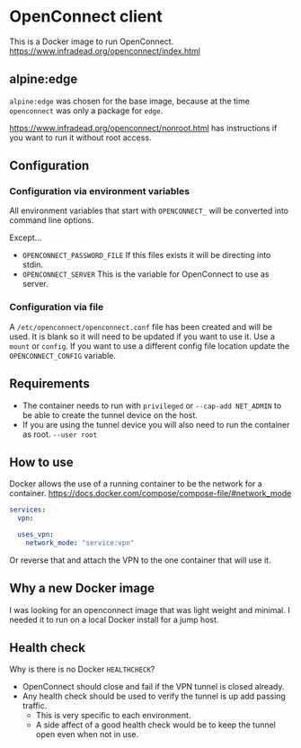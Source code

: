 # OpenConnect client

This is a Docker image to run OpenConnect.
<https://www.infradead.org/openconnect/index.html>

## alpine:edge

`alpine:edge` was chosen for the base image, because at the time `openconnect` was only a package for `edge`.

<https://www.infradead.org/openconnect/nonroot.html> has instructions if you want to run it without root access.

## Configuration

### Configuration via environment variables

All environment variables that start with `OPENCONNECT_` will be converted into command line options.

Except...

* `OPENCONNECT_PASSWORD_FILE` If this files exists it will be directing into stdin.
* `OPENCONNECT_SERVER` This is the variable for OpenConnect to use as server.

### Configuration via file

A `/etc/openconnect/openconnect.conf` file has been created and will be used.
It is blank so it will need to be updated if you want to use it.
Use a `mount` or `config`.
If you want to use a different config file location update the `OPENCONNECT_CONFIG` variable.

## Requirements

* The container needs to run with `privileged` or `--cap-add NET_ADMIN` to be able to create the tunnel device on the host.
* If you are using the tunnel device you will also need to run the container as root. `--user root`

## How to use

Docker allows the use of a running container to be the network for a container.
<https://docs.docker.com/compose/compose-file/#network_mode>

```yaml
services:
  vpn:

  uses_vpn:
    network_mode: "service:vpn"
```

Or reverse that and attach the VPN to the one container that will use it.

## Why a new Docker image

I was looking for an openconnect image that was light weight and minimal.
I needed it to run on a local Docker install for a jump host.

## Health check

Why is there is no Docker `HEALTHCHECK`?

* OpenConnect should close and fail if the VPN tunnel is closed already.
* Any health check should be used to verify the tunnel is up add passing traffic.
  * This is very specific to each environment.
  * A side affect of a good health check would be to keep the tunnel open even when not in use.
